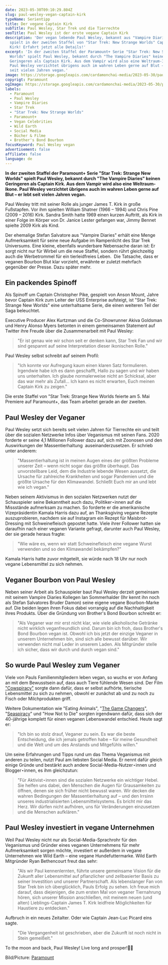```yaml
---
date: 2023-05-30T09:10:29.804Z
slug: paul-wesley-vegan-captain-kirk
typeName: Serientipp
title: Der vegane Captain Kirk
subTitle: Paul Wesley, Star Trek und die Tierrechte
seoTitle: Paul Wesley ist der erste vegane Captain Kirk
description: 'Der vegan lebende Paul Wesley, bekannt aus "Vampire Diaries"
  spielt in der zweiten Staffel von "Star Trek: New Strange Worlds" Captain
  Kirk! Erfahrt jetzt alle Details!'
excerpt: 'In der zweiten Staffel der Paramount+ Serie "Star Trek: New Strange
  Worlds" spielt Paul Wesley, bekannt durch "The Vampire Diaries" keinen
  Geringeren als Captain Kirk. Aus dem Vampir wird also eine Weltraum-Ikone.
  Paul Wesley verzichtet übrigens auch im wahren Leben gerne auf Blut – er lebt
  seit vielen Jahren vegan.'
image: https://storage.googleapis.com/cardamonchai-media/2023-05-30/paul-wesley-kirk-paramount-jpg-imagine-080808_624a31_1024_768/640.webp
copyrigt: Paramount
ogImage: https://storage.googleapis.com/cardamonchai-media/2023-05-30/paul-wesley-kirk-paramount-og-jpg-imagine-080808_5e4a33_1200_628/640.webp
labels:
  - Paramount
  - Paul Wesley
  - Vampire Diaries
  - Star Trek
  - "Star Trek: New Strange Worlds"
  - Paramount+
  - Vegan Celebrities
  - Wild Earth
  - Social Media
  - Bücher & Filme
  - Brother's Bond Bourbon
focusKeyword: Paul Wesley vegan
advertisement: false
affiliate: false
language: de
---
```

**In der zweiten Staffel der Paramount+ Serie "Star Trek: Strange New Worlds" spielt Paul Wesley, bekannt durch "The Vampire Diaries" keinen Geringeren als Captain Kirk. Aus dem Vampir wird also eine Weltraum-Ikone. Paul Wesley verzichtet übrigens auch im wahren Leben gerne auf Blut – er lebt seit vielen Jahren vegan.**

Paul Wesley tritt mit seiner Rolle als junger James T. Kirk in große Fußstapfen. Vor ihm spielten William Shatner (1966 – 1994) und Chris Pine (2009 – 2016) Kirk. Sandra Smith hatte 1969 einen kurzen Auftritt, als Kirk in einer Folge im Körper von Dr. Janice Lester gefangen war, Jimmy Bennet spielte 2009 Kirk als Kind.

Der ehemalige Stefan Salvatore aus "Vampire Diaries" erhält eine Menge Aufmerksamkeit für seine neue Aufgabe im Rampenlicht des Star Trek Universums. Eine kleine, ebenfalls wunderbare Nebensache daran ist: Er sorgt nicht nur für Wirbel um die neue Staffel, sondern rührt gleichzeitig auch die Werbetrommel für ein tierleidfreies Leben.  Die Tatsache, dass er veganen Bourbon Blut klar vorzieht, erwähnte er zuletzt mehrfach gegenüber der Presse. Dazu später mehr.

## Ein packendes Spinoff

Als Spinoff um Captain Christopher Pike, gespielt von Anson Mount, Jahre bevor Captain Kirk zum Leiter der USS Enterprise aufsteigt, ist "Star Trek: Strange New Worlds" eine unterhaltsame Serie, die einen weiteren Teil der Saga beleuchtet.

Executive Producer Alex Kurtzman und die Co-Showrunner Akiva Goldsman und Henry Alonso Myers betonten in einem gemeinsamen Statement auf Twitter ihre Freude über die Zusammenarbeit mit Paul Wesley:

> "Er ist genau wie wir schon seit er denken kann, Star Trek Fan und wir sind gespannt auf seine Interpretation dieser ikonischen Rolle."

Paul Wesley selbst schreibt auf seinem Profil:

> "Ich konnte vor Aufregung kaum einen klaren Satz formulieren. Irgendwie habe ich es dann geschafft, Hallo zu sagen und wir haben uns unterhalten. Ich glaube normalerweise nicht an Schicksal, aber das war mehr als Zufall... Ich kann es nicht erwarten, Euch meinen Captain Kirk zu zeigen."

Die erste Staffel von "Star Trek: Strange New Worlds feierte am 5. Mai Premiere auf Paramount+, das Team arbeitet gerade an der zweiten.

## Paul Wesley der Veganer

Paul Wesley setzt sich bereits seit vielen Jahren für Tierrechte ein und teilt über die sozialen Netzwerke Infos über Veganismus mit seinen Fans. 2020 forderte er seine 4,1 Millionen Follower dazu auf, sich mit Zoonosen und den Auswirkungen der Massentierhaltung  auseinanderzusetzen. Er schrieb unter anderem:

> "Massentierhaltung ist in meinen Augen eines der größten Probleme unserer Zeit – wenn nicht sogar das größte überhaupt. Das unvorstellbare Leid, dem die Industrie lebende Wesen aussetzt, die Ursache für zahlreiche Krankheiten und sogar Pandemien und die größte Ursache für den Klimawandel. Schließt Euch mir an und lebt wie ich vegan."

Neben seinem Aktivismus in den sozialen Netzwerken nutzt der Schauspieler seine Bekanntheit auch dazu, Politiker⋆innen auf die Missstände aufmerksam zu machen. So forderte er die amerikanische Vizepräsidentin Kamala Harris dazu auf, an Thanksgiving vegane Rezepte auszuprobieren, nachdem sie auf Instagram ein Rezept für Maisbrot-Dressing mit Schweinefleisch gepostet hatte. Viele ihrer Follower hatten sie daraufhin nach einer veganen Variante gefragt, darunter auch Paul Wesley, der sie gerade heraus fragte:

> "Wie wäre es, wenn wir statt Schweinefleisch eine vegane Wurst verwenden und so den Klimawandel bekämpfen?"

Kamala Harris hatte zuvor mitgeteilt, sie würde nach 18 Uhr nur noch vegane Lebensmittel zu sich nehmen.

## Veganer Bourbon von Paul Wesley

Neben seiner Arbeit als Schauspieler baut Paul Wesley derzeit gemeinsam mit seinem Vampire Diaries Kollegen Ian Sommerhalder (Ihr kennt ihn noch als Stefan Salvatores Bruder Damon) seine eigene vegane Bourbon-Marke auf. Die beiden legen ihren Fokus dabei vorrangig auf die Nachhaltigkeit ihres Produkts. Über die Gründung von Brother's Bond Bourbon schreibt er: 

> "Als Veganer war mir erst nicht klar, wie viele alkoholische Getränke nicht wirklich veganfreundlich sind. Darum bin ich froh, dass Brother's Bond Bourbon vegan ist. Obwohl ich bis jetzt der einzige Veganer in unserem Unternehmen bin, sind sich alle bewusst darüber. Wir verwenden nicht mal Leder in unserem Laden. Als Mitgründer stelle ich sicher, dass wir durch und durch vegan sind."

## So wurde Paul Wesley zum Veganer

Viele von Pauls Familienmitgliedern leben vegan, so wuchs er von Anfang an mit dem Bewusstsein auf, dass auch Tiere fühlende Wesen sind. Der Film ["Cowspiracy"](/2020/04/cowspiracy-vegane-doku/) sorgte dann dafür, dass er selbst aufhörte, tierische Lebensmittel zu sich zu nehmen, obwohl er zunächst ab und zu noch zu Fisch oder Milchprodukten griff.

Weitere Dokumentation wie "Eating Animals", "[The Game Changers](/2019/11/the-game-changers/)", "[Seaspiracy](/2021/02/seaspiracy/)" und "How Not to Die" sorgten irgendwann dafür, dass sich der 40-jährige komplett für einen veganen Lebenswandel entschied. Heute sagt er:

> "Ich bin so stolz drauf, Veganer zu sein. Es war die beste Entscheidung, die ich jemals getroffen habe – für meine Gesundheit und die Welt und um des Anstands und Mitgefühls willen."

Um seine Erfahrungen und Tipps rund um das Thema Veganismus mit anderen zu teilen, nutzt Paul am liebsten Social Media. Er nennt dafür gleich einige Gründe und bestärkt auch andere Social-Media-Nutzer⋆innen und Blogger⋆innen, es ihm gleichzutun:

> "Für Aktivist⋆innen sind die sozialen Netzwerke ein wichtiger Hebel. Sie helfen uns dabei, den Menschen die Augen für Grausamkeiten zu öffnen, denen sie sich früher nicht bewusst waren. Wir decken die wahren Bedingungen der Massentierhaltung auf – und den Irrsinn unseres industrialisierten Lebensmittelsystems. Es bricht mir das Herz. Wir dürfen nicht aufhören, uns für Veränderungen einzusetzen und die Menschen aufklären."

## Paul Wesley investiert in vegane Unternehmen

Weil Paul Wesley nicht nur als Social-Media-Sprachrohr für den Veganismus und Gründer eines veganen Unternehmens für mehr Aufmerksamkeit sorgen möchte, investiert er außerdem in vegane Unternehmen wie Wild Earth – eine vegane Hundefuttermarke. Wild Earth Mitgründer Ryan Bethencourt freut das sehr:

> "Als wir Paul kennenlernten, führte unsere gemeinsame Vision für die Zukunft aller Lebensmittel auf pflanzlicher und zellbasierter Basis zu seiner Investition und unserer Partnerschaft. Als lebenslanger Fan von Star Trek bin ich überglücklich, Pauls Erfolg zu sehen. Ich freue mich darauf, dass diejenigen, die zum ersten Mal von veganer Tiernahrung hören, sich unserer Mission anschließen, mit meinem neuen (und alten) Lieblings-Captain James T. Kirk leidfreie Möglichkeiten für Haustiere zu entdecken."

Aufbruch in ein neues Zeitalter. Oder wie Captain Jean-Luc Picard eins sagte.

> "Die Vergangenheit ist geschrieben, aber die Zukunft ist noch nicht in Stein gemeißelt."

To the moon and back, Paul Wesley! Live long and prosper!🖖💜

B﻿ild/Picture: [Paramount](https://paramount.de/star-trek-strange-new-worlds-staffel-1)
